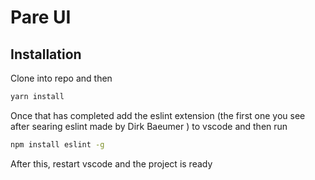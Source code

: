 # Pare UI

## Installation

Clone into repo and then

```bash
yarn install
```

Once that has completed add the eslint extension (the first one you see after searing eslint made by Dirk Baeumer ) to vscode and then run

```bash
npm install eslint -g
```

After this, restart vscode and the project is ready
